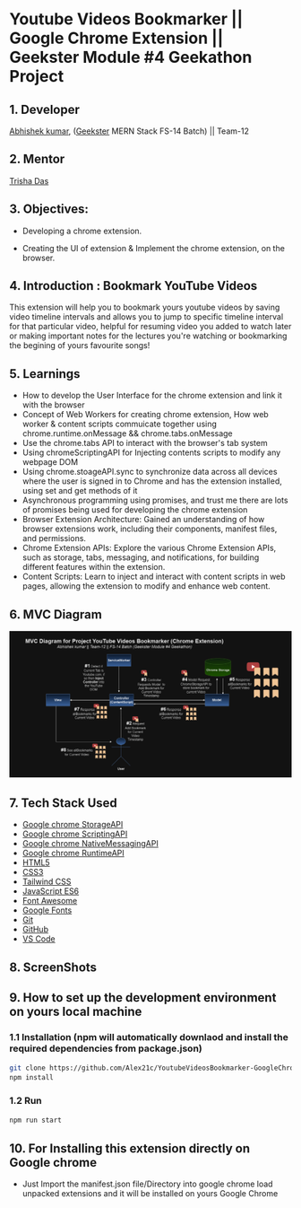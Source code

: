 # Youtube Videos Bookmarker || Google Chrome Extension || Geekster Module #4 Geekathon Project

## 1. Developer
[Abhishek kumar](https://www.linkedin.com/in/alex21c/), ([Geekster](https://geekster.in/) MERN Stack FS-14 Batch) || Team-12

## 2. Mentor
[Trisha Das](https://www.linkedin.com/in/trisha-das1308/)

## 3. Objectives:
+ Developing a chrome extension.
- Creating the UI of extension & Implement the chrome extension, on the browser.

## 4. Introduction : Bookmark YouTube Videos
This extension will help you to bookmark yours youtube videos by saving video timeline intervals and allows you to jump to specific timeline interval for that particular video, helpful for resuming video you added to watch later or making important notes for the lectures you're watching or bookmarking the begining of yours favourite songs!

## 5. Learnings
+ How to develop the User Interface for the chrome extension and link it with the browser 
+ Concept of Web Workers for creating chrome extension, How web worker & content scripts commuicate together using chrome.runtime.onMessage && chrome.tabs.onMessage
+ Use the chrome.tabs API to interact with the browser's tab system
+ Using chromeScriptingAPI for Injecting contents scripts to modify any webpage DOM
+ Using chrome.stoageAPI.sync to synchronize data across all devices where the user is signed in to Chrome and has the extension installed, using set and get methods of it
+ Asynchronous programming using promises, and trust me there are lots of promises being used for developing the chrome extension
+ Browser Extension Architecture: Gained an understanding of how browser extensions work, including their components, manifest files, and permissions.
+ Chrome Extension APIs: Explore the various Chrome Extension APIs, such as storage, tabs, messaging, and notifications, for building different features within the extension.
+ Content Scripts: Learn to inject and interact with content scripts in web pages, allowing the extension to modify and enhance web content.

## 6. MVC Diagram
![](MVC/MVCDiagram.png)

## 7. Tech Stack Used
+ [Google chrome StorageAPI](https://developer.chrome.com/docs/extensions/reference/api/storage)
+ [Google chrome ScriptingAPI](https://developer.chrome.com/docs/extensions/reference/api/scripting)
+ [Google chrome NativeMessagingAPI](https://developer.chrome.com/docs/extensions/reference/api/tabs)
+ [Google chrome RuntimeAPI](https://developer.chrome.com/docs/extensions/reference/api/runtime)
+ [HTML5](https://en.wikipedia.org/wiki/HTML5)
+ [CSS3](https://en.wikipedia.org/wiki/CSS)
+ [Tailwind CSS](https://tailwindcss.com/)
+ [JavaScript ES6](https://en.wikipedia.org/wiki/JavaScript)
+ [Font Awesome](https://fontawesome.com/icons)
+ [Google Fonts](https://fonts.google.com/)
+ [Git](https://en.wikipedia.org/wiki/Git)
+ [GitHub](https://github.com/)
+ [VS Code](https://code.visualstudio.com/)


## 8. ScreenShots



## 9. How to set up the development environment on yours local machine
### 1.1 Installation (npm will automatically downlaod and install the required dependencies from package.json)
```bash
git clone https://github.com/Alex21c/YoutubeVideosBookmarker-GoogleChromeExtension-GeeksterModule4GeekathonProject.git 
npm install 
```

### 1.2 Run 
```bash
npm run start
```

## 10. For Installing this extension directly on Google chrome
+ Just Import the manifest.json file/Directory into google chrome load unpacked extensions and it will be installed on yours Google Chrome